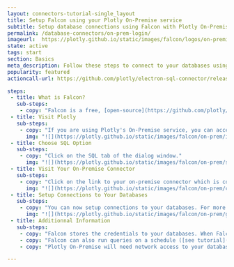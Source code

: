 ```yaml
---
layout: connectors-tutorial-single_layout
title: Setup Falcon using your Plotly On-Premise service
subtitle: Setup database connections using Falcon with Plotly On-Premise
permalink: /database-connectors/on-prem-login/
imageurl:  https://plotly.github.io/static/images/falcon/logos/on-premise.png
state: active
tags: start
section: Basics
meta_description: Follow these steps to connect to your databases using Plotly On-Premise
popularity: featured
actioncall-url: https://github.com/plotly/electron-sql-connector/releases

steps:
 - title: What is Falcon?
   sub-steps:
    - copy: "Falcon is a free, [open-source](https://github.com/plotly/plotly-database-connector) SQL editor with inline data visualization. With Falcon you can connect to your database in the Connection tab, run SQL queries in the Query tab, then export your results as a CSV or open them in the [Chart Studio](https://plot.ly/create) to unlock the full power of Plotly graphs. Optionally, you can use Falcon as a middleman between plot.ly and your database - so that when your database updates, your charts and dashboards update as well. Currently, Falcon supports connections to RedShift, MySQL, PostgreSQL, IBM DB2, Impala, MS SQL, and SQLite."
 - title: Visit Plotly
   sub-steps:
    - copy: "If you are using Plotly's On-Premise service, you can access Plotly's platform at your Plotly base domain as it was set-up by your IT department; often it is of the form 'plotly.your-company-name.com'. We will use the latter domain throughout this tutorial. To start using Falcon as an on-premise user, visit 'plotly.your-company-name.com/create' and click on 'Import' in the top-right corner."
      img: "![](https://plotly.github.io/static/images/falcon/on-prem/import-data.png)"
 - title: Choose SQL Option
   sub-steps:
    - copy: "Click on the SQL tab of the dialog window."
      img: "![](https://plotly.github.io/static/images/falcon/on-prem/sql-tab.png)"
 - title: Visit Your On-Premise Connector
   sub-steps:
    - copy: "Click on the link to your on-premise connector which is configured to your company-name domain. Clicking on the link should bring you to 'plotly.your-company-name.com/external-data-connector'. In future, you may of course, visit the database connector directly at 'plotly.your-company-name.com/external-data-connector' without heading to 'plotly.your-company-name.com/create' first if you wish to add or modify your connections."
      img: "![](https://plotly.github.io/static/images/falcon/on-prem/connector-link.png)"
 - title: Setup Connections to Your Databases
   sub-steps:
    - copy: "You can now setup connections to your databases. For more specific guidance, visit the tutorial for your database visit [our full list](https://help.plot.ly/database-connectors/) that includes [MySQL](https://help.plot.ly/database-connectors/mysql/), [MS SQL](https://help.plot.ly/database-connectors/mssql/), [PostgreSQL](https://help.plot.ly/database-connectors/postgres/), [MariaDB](https://help.plot.ly/database-connectors/mariadb/), [Redshift](https://help.plot.ly/database-connectors/redshift/), [Apache Drill and Parquet files](https://help.plot.ly/database-connectors/apache-drill/), [S3](https://help.plot.ly/database-connectors/s3/), [Elasticsearch](https://help.plot.ly/database-connectors/elasticsearch/) or [request a new one](https://plotly.com/consulting-and-oem/) if you do not see what you want."
      img: "![](https://plotly.github.io/static/images/falcon/on-prem/get-going.png)"
 - title: Additionnal Information
   sub-steps:
    - copy: "Falcon stores the credentials to your databases. When Falcon runs on your On-Premise account, these credentials only need to be saved to the connector by one user. All users of Plotly On-Premise will have access to the databases and datastores that get configured."
    - copy: "Falcon can also run queries on a schedule ([see tutorial](https://help.plot.ly/database-connectors/schedule-query/)). Falcon will save the results of the queries to user accounts in the Plotly On-Premise server through the [Plotly Grids API](https://api.plot.ly/v2)."
    - copy: "Plotly On-Premise will need network access to your databases or datastores. If you would like to run Falcon on a separate server than Plotly or if you would like only a few users to have access to your databases, then you can run Falcon as a desktop app ([see tutorial](https://help.plot.ly/database-connectors/personal-login)) or as a headless server app ([more information](https://github.com/plotly/plotly-database-connector#run-as-headless-server))."

---
```

